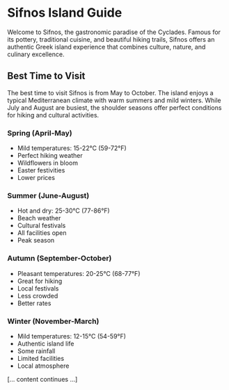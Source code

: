 # Sifnos Island Guide

Welcome to Sifnos, the gastronomic paradise of the Cyclades. Famous for its pottery, traditional cuisine, and beautiful hiking trails, Sifnos offers an authentic Greek island experience that combines culture, nature, and culinary excellence.

## Best Time to Visit

The best time to visit Sifnos is from May to October. The island enjoys a typical Mediterranean climate with warm summers and mild winters. While July and August are busiest, the shoulder seasons offer perfect conditions for hiking and cultural activities.

### Spring (April-May)
- Mild temperatures: 15-22°C (59-72°F)
- Perfect hiking weather
- Wildflowers in bloom
- Easter festivities
- Lower prices

### Summer (June-August)
- Hot and dry: 25-30°C (77-86°F)
- Beach weather
- Cultural festivals
- All facilities open
- Peak season

### Autumn (September-October)
- Pleasant temperatures: 20-25°C (68-77°F)
- Great for hiking
- Local festivals
- Less crowded
- Better rates

### Winter (November-March)
- Mild temperatures: 12-15°C (54-59°F)
- Authentic island life
- Some rainfall
- Limited facilities
- Local atmosphere

[... content continues ...]
